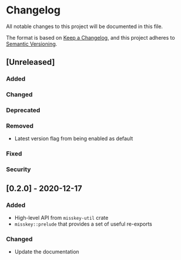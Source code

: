 # Changelog

All notable changes to this project will be documented in this file.

The format is based on [Keep a Changelog](https://keepachangelog.com/en/1.0.0/),
and this project adheres to [Semantic Versioning](https://semver.org/spec/v2.0.0.html).

## [Unreleased]

### Added
### Changed
### Deprecated
### Removed

- Latest version flag from being enabled as default

### Fixed
### Security

## [0.2.0] - 2020-12-17

### Added

- High-level API from `misskey-util` crate
- `misskey::prelude` that provides a set of useful re-exports

### Changed

- Update the documentation
